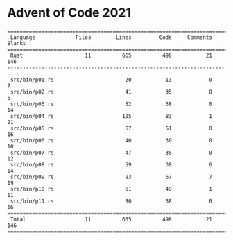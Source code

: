 # Advent of Code 2021

    ================================================================================
     Language             Files        Lines         Code     Comments       Blanks
    ================================================================================
     Rust                    11          665          498           21          146
    --------------------------------------------------------------------------------
     src/bin/p01.rs                       20           13            0            7
     src/bin/p02.rs                       41           35            0            6
     src/bin/p03.rs                       52           38            0           14
     src/bin/p04.rs                      105           83            1           21
     src/bin/p05.rs                       67           51            0           16
     src/bin/p06.rs                       40           30            0           10
     src/bin/p07.rs                       47           35            0           12
     src/bin/p08.rs                       59           39            6           14
     src/bin/p09.rs                       93           67            7           19
     src/bin/p10.rs                       61           49            1           11
     src/bin/p11.rs                       80           58            6           16
    ================================================================================
     Total                   11          665          498           21          146
    ================================================================================
